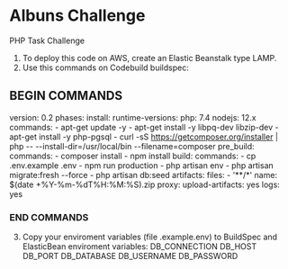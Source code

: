 # Albuns Challenge
PHP Task Challenge


1) To deploy this code on AWS, create an Elastic Beanstalk type LAMP.
2) Use this commands on Codebuild buildspec:
## BEGIN COMMANDS
version: 0.2
phases:
   install:
     runtime-versions:
         php: 7.4
         nodejs: 12.x
     commands:
         - apt-get update -y
         - apt-get install -y libpq-dev libzip-dev
         - apt-get install -y php-pgsql
         - curl -sS https://getcomposer.org/installer | php -- --install-dir=/usr/local/bin --filename=composer
   pre_build:
     commands:
         - composer install
         - npm install
   build:
     commands:
         - cp .env.example .env
         - npm run production
         - php artisan env
         - php artisan migrate:fresh --force
         - php artisan db:seed
artifacts:
   files:
         - '**/*'
   name: $(date +%Y-%m-%dT%H:%M:%S).zip
proxy:
   upload-artifacts: yes
   logs: yes
   
### END COMMANDS
3) Copy your enviroment variables (file .example.env) to BuildSpec and ElasticBean enviroment variables:
DB_CONNECTION
DB_HOST
DB_PORT
DB_DATABASE
DB_USERNAME
DB_PASSWORD
